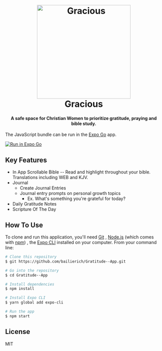 <h1 align="center">
  <br>
<img src="https://i.postimg.cc/tTz6fH4h/Gracious-App-Logo.png" alt="Gracious" width="300"></a>
  <br>
  Gracious
  <br>
</h1>

<h4 align="center">A safe space for Christian Women to prioritize gratitude, praying and bible study. </h4>

The JavaScript bundle can be run in the [Expo Go](https://expo.dev/expo-go) app.

[![Run in Expo Go](https://img.shields.io/badge/Run%20in%20Expo%20Go-4285F4.svg?style=flat-square&logo=EXPO&labelColor=4285F4&logoColor=fff)](https://expo.dev/@bacon/pillar-valley)



## Key Features

- In App Scrollable Bible -- Read and highlight throughout your bible. Translations including WEB and KJV.
- Journal
  - Create Journal Entries
  - Journal entry prompts on personal growth topics
    - Ex. What's something you're grateful for today?
- Daily Gratitude Notes
- Scripture Of The Day

## How To Use

To clone and run this application, you'll need [Git](https://git-scm.com) , [Node.js](https://nodejs.org/en/download/) (which comes with [npm](http://npmjs.com)) , the [Expo CLI](https://docs.expo.dev/get-started/installation/) installed on your computer. From your command line:

```bash
# Clone this repository
$ git https://github.com/bailierich/Gratitude--App.git

# Go into the repository
$ cd Gratitude--App

# Install dependencies
$ npm install

# Install Expo CLI
$ yarn global add expo-cli

# Run the app
$ npm start
```

## License

MIT
